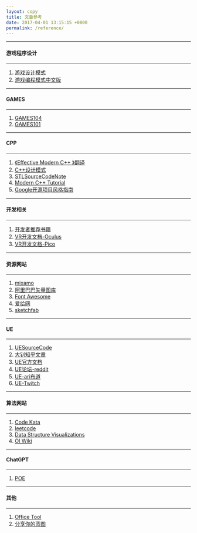 ```yaml
---
layout: copy
title: 文章参考
date: 2017-04-01 13:15:15 +0800
permalink: /reference/
---
```


<style>
abbr {text-decoration: none;}
</style>

<hr><h4 class="btn btn-info btn-lg">游戏程序设计</h4><hr>
<ol class="rectangle-list">
<li><a href="https://gpp.tkchu.me/" target="_blank">游戏设计模式</a></li>
<li><a href="https://github.com/tkchu/Game-Programming-Patterns-CN" target="_blank">游戏编程模式中文版</a></li>
</ol>

<hr><h4 class="btn btn-primary btn-lg">GAMES</h4><hr>
<ol class="rounded-list">
<li><a href="https://games104.boomingtech.com/sc/course-list/" target="_blank">GAMES104</a></li>
<li><a href="https://sites.cs.ucsb.edu/~lingqi/teaching/games101.html" target="_blank">GAMES101</a></li>
</ol>

<hr><h4 class="btn btn-info btn-lg">CPP</h4><hr>
<ol class="rectangle-list">
<li><a href="https://github.com/CnTransGroup/EffectiveModernCppChinese" target="_blank">《Effective Modern C++ 》翻译</a></li>
<li><a href="https://github.com/liu-jianhao/Cpp-Design-Patterns" target="_blank">C++设计模式</a></li>
<li><a href="https://github.com/SilverMaple/STLSourceCodeNote" target="_blank">STLSourceCodeNote</a></li>
<li><a href="https://github.com/changkun/modern-cpp-tutorial" target="_blank">Modern C++ Tutorial</a></li>
<li><a href="https://zh-google-styleguide.readthedocs.io/en/latest/google-cpp-styleguide/">Google开源项目风格指南</a></li>
</ol>

<hr><h4 class="btn btn-primary btn-lg">开发相关</h4><hr>
<ol class="rounded-list">
<li><a href="https://github.com/guanpengchn/awesome-books" target="_blank">开发者推荐书籍</a></li>
<li><a href="https://developer.oculus.com/documentation/unreal/" target="_blank">VR开发文档-Oculus</a></li>
<li><a href="https://developer-cn.pico-interactive.com/document/unreal/" target="_blank">VR开发文档-Pico</a></li>
</ol>

<hr><h4 class="btn btn-info btn-lg">资源网站</h4><hr>
<ol class="rectangle-list">
<li><a href="https://www.mixamo.com" target="_blank">mixamo</a></li>
<li><a href="http://www.iconfont.cn/" target="_blank">阿里巴巴矢量图库</a></li>
<li><a href="http://fontawesome.io/" target="_blank">Font Awesome</a></li>
<li><a href="https://www.aigei.com/" target="_blank">爱给网</a></li>
<li><a href="https://sketchfab.com/" target="_blank">sketchfab</a></li>
</ol>

<hr><h4 class="btn btn-primary btn-lg">UE</h4><hr>
<ol class="rounded-list">
<li><a href="https://github.com/EpicGames/UnrealEngine" target="_blank">UESourceCode</a></li>
<li><a href="https://www.zhihu.com/people/fjz13/posts" target="_blank">大钊知乎文章</a></li>
<li><a href="https://docs.unrealengine.com/5.2/zh-CN/" target="_blank">UE官方文档</a></li>
<li><a href="https://www.reddit.com/r/unrealengine" target="_blank">UE论坛-reddit</a></li>
<li><a href="https://ari.games/" target="_blank">UE-ari布道</a></li>
<li><a href="https://www.twitch.tv/search?term=unrealengine" target="_blank">UE-Twitch</a></li>
</ol>
<hr><h4 class="btn btn-info btn-lg">算法网站</h4><hr>
<ol class="rectangle-list">
<li><a href="https://www.codewars.com/" target="_blank">Code Kata</a></li>
<li><a href="https://leetcode.cn" target="_blank">leetcode</a></li>
<li><a href="https://www.cs.usfca.edu/~galles/visualization/Algorithms.html" target="_blank">Data Structure Visualizations</a></li>
<li><a href="https://oi-wiki.org/" target="_blank">OI Wiki</a></li>
</ol>


<hr><h4 class="btn btn-primary btn-lg">ChatGPT</h4><hr>
<ol class="rounded-list">
<li><a href="https://poe.com/ChatGPT" target="_blank">POE</a></li>
</ol>

<hr><h4 class="btn btn-info btn-lg">其他</h4><hr>
<ol class="rectangle-list">
<li><a href="https://otp.landian.vip/zh-cn/" target="_blank">Office Tool</a></li>
<li><a href="https://blueprintue.com/" target="_blank">分享你的蓝图</a></li>
</ol>